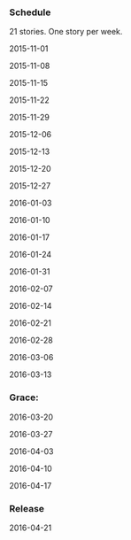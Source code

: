 ### Schedule

21 stories. One story per week.

2015-11-01

2015-11-08

2015-11-15

2015-11-22

2015-11-29

2015-12-06

2015-12-13

2015-12-20

2015-12-27

2016-01-03

2016-01-10

2016-01-17

2016-01-24

2016-01-31

2016-02-07

2016-02-14

2016-02-21

2016-02-28

2016-03-06

2016-03-13





### Grace:

2016-03-20

2016-03-27

2016-04-03

2016-04-10

2016-04-17




### Release

2016-04-21

